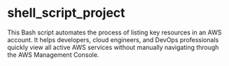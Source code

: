# shell_script_project
This Bash script automates the process of listing key resources in an AWS account.
It helps developers, cloud engineers, and DevOps professionals quickly view all active AWS services without manually navigating through the AWS Management Console.

